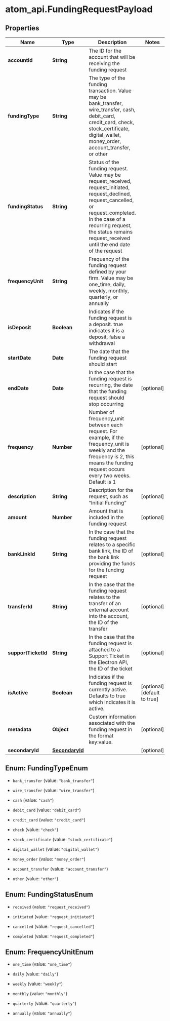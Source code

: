 # atom_api.FundingRequestPayload

## Properties
Name | Type | Description | Notes
------------ | ------------- | ------------- | -------------
**accountId** | **String** | The ID for the account that will be receiving the funding request | 
**fundingType** | **String** | The type of the funding transaction. Value may be bank_transfer, wire_transfer, cash, debit_card, credit_card, check, stock_certificate, digital_wallet, money_order, account_transfer, or other | 
**fundingStatus** | **String** | Status of the funding request. Value may be request_received, request_initiated, request_declined, request_cancelled, or request_completed. In the case of a recurring request, the status remains request_received until the end date of the request | 
**frequencyUnit** | **String** | Frequency of the funding request defined by your firm. Value may be one_time, daily, weekly, monthly, quarterly, or annually | 
**isDeposit** | **Boolean** | Indicates if the funding request is a deposit. true indicates it is a deposit, false a withdrawal | 
**startDate** | **Date** | The date that the funding request should start | 
**endDate** | **Date** | In the case that the funding request is recurring, the date that the funding request should stop occurring | [optional] 
**frequency** | **Number** | Number of frequency_unit between each request. For example, if the frequency_unit is weekly and the frequency is 2, this means the funding request occurs every two weeks. Default is 1 | [optional] 
**description** | **String** | Description for the request, such as “Initial Funding” | [optional] 
**amount** | **Number** | Amount that is included in the funding request | [optional] 
**bankLinkId** | **String** | In the case that the funding request relates to a specific bank link, the ID of the bank link providing the funds for the funding request | [optional] 
**transferId** | **String** | In the case that the funding request relates to the transfer of an external account into the account, the ID of the transfer | [optional] 
**supportTicketId** | **String** | In the case that the funding request is attached to a Support Ticket in the Electron API, the ID of the ticket | [optional] 
**isActive** | **Boolean** | Indicates if the funding request is currently active. Defaults to true which indicates it is active. | [optional] [default to true]
**metadata** | **Object** | Custom information associated with the funding request in the format key:value. | [optional] 
**secondaryId** | [**SecondaryId**](SecondaryId.md) |  | [optional] 


<a name="FundingTypeEnum"></a>
## Enum: FundingTypeEnum


* `bank_transfer` (value: `"bank_transfer"`)

* `wire_transfer` (value: `"wire_transfer"`)

* `cash` (value: `"cash"`)

* `debit_card` (value: `"debit_card"`)

* `credit_card` (value: `"credit_card"`)

* `check` (value: `"check"`)

* `stock_certificate` (value: `"stock_certificate"`)

* `digital_wallet` (value: `"digital_wallet"`)

* `money_order` (value: `"money_order"`)

* `account_transfer` (value: `"account_transfer"`)

* `other` (value: `"other"`)




<a name="FundingStatusEnum"></a>
## Enum: FundingStatusEnum


* `received` (value: `"request_received"`)

* `initiated` (value: `"request_initiated"`)

* `cancelled` (value: `"request_cancelled"`)

* `completed` (value: `"request_completed"`)




<a name="FrequencyUnitEnum"></a>
## Enum: FrequencyUnitEnum


* `one_time` (value: `"one_time"`)

* `daily` (value: `"daily"`)

* `weekly` (value: `"weekly"`)

* `monthly` (value: `"monthly"`)

* `quarterly` (value: `"quarterly"`)

* `annually` (value: `"annually"`)




